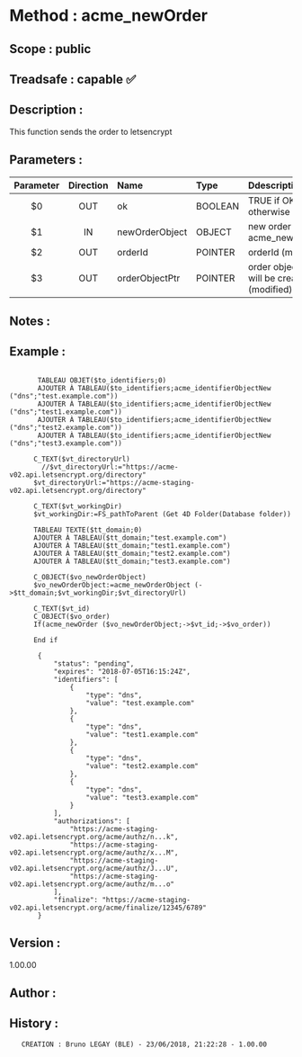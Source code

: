 ﻿# **Method :** acme_newOrder
## **Scope :** public
## **Treadsafe :** capable ✅ 
## **Description :** 
This function sends the order to letsencrypt
## **Parameters :** 
| Parameter | Direction | Name | Type | Ddescription | 
|:----:|:----:|:----|:----|:----| 
| $0 | OUT | ok | BOOLEAN | TRUE if OK, FALSE otherwise | 
| $1 | IN | newOrderObject | OBJECT | new order object (see acme_newOrderObject) | 
| $2 | OUT | orderId | POINTER | orderId (modified) | 
| $3 | OUT | orderObjectPtr | POINTER | order object, this object will be created (modified) | 

## **Notes :** 

## **Example :** 
```

       TABLEAU OBJET($to_identifiers;0)
       AJOUTER À TABLEAU($to_identifiers;acme_identifierObjectNew ("dns";"test.example.com"))
       AJOUTER À TABLEAU($to_identifiers;acme_identifierObjectNew ("dns";"test1.example.com"))
       AJOUTER À TABLEAU($to_identifiers;acme_identifierObjectNew ("dns";"test2.example.com"))
       AJOUTER À TABLEAU($to_identifiers;acme_identifierObjectNew ("dns";"test3.example.com"))
      
      C_TEXT($vt_directoryUrl)
        //$vt_directoryUrl:="https://acme-v02.api.letsencrypt.org/directory"
      $vt_directoryUrl:="https://acme-staging-v02.api.letsencrypt.org/directory"
      
      C_TEXT($vt_workingDir)
      $vt_workingDir:=FS_pathToParent (Get 4D Folder(Database folder))
      
      TABLEAU TEXTE($tt_domain;0)
      AJOUTER À TABLEAU($tt_domain;"test.example.com")
      AJOUTER À TABLEAU($tt_domain;"test1.example.com")
      AJOUTER À TABLEAU($tt_domain;"test2.example.com")
      AJOUTER À TABLEAU($tt_domain;"test3.example.com")
      
      C_OBJECT($vo_newOrderObject)
      $vo_newOrderObject:=acme_newOrderObject (->$tt_domain;$vt_workingDir;$vt_directoryUrl)
      
      C_TEXT($vt_id)
      C_OBJECT($vo_order)
      If(acme_newOrder ($vo_newOrderObject;->$vt_id;->$vo_order))
      
      End if
      
       {
           "status": "pending",
           "expires": "2018-07-05T16:15:24Z",
           "identifiers": [
               {
                   "type": "dns",
                   "value": "test.example.com"
               },
               {
                   "type": "dns",
                   "value": "test1.example.com"
               },
               {
                   "type": "dns",
                   "value": "test2.example.com"
               },
               {
                   "type": "dns",
                   "value": "test3.example.com"
               }
           ],
           "authorizations": [
               "https://acme-staging-v02.api.letsencrypt.org/acme/authz/n...k",
               "https://acme-staging-v02.api.letsencrypt.org/acme/authz/x...M",
               "https://acme-staging-v02.api.letsencrypt.org/acme/authz/J...U",
               "https://acme-staging-v02.api.letsencrypt.org/acme/authz/m...o"
           ],
           "finalize": "https://acme-staging-v02.api.letsencrypt.org/acme/finalize/12345/6789"
       }
```
## **Version :** 
1.00.00
## **Author :** 

## **History :** 
 
       CREATION : Bruno LEGAY (BLE) - 23/06/2018, 21:22:28 - 1.00.00
